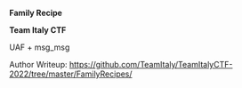**Family Recipe**

**Team Italy CTF**

UAF + msg_msg 


Author Writeup: https://github.com/TeamItaly/TeamItalyCTF-2022/tree/master/FamilyRecipes/
